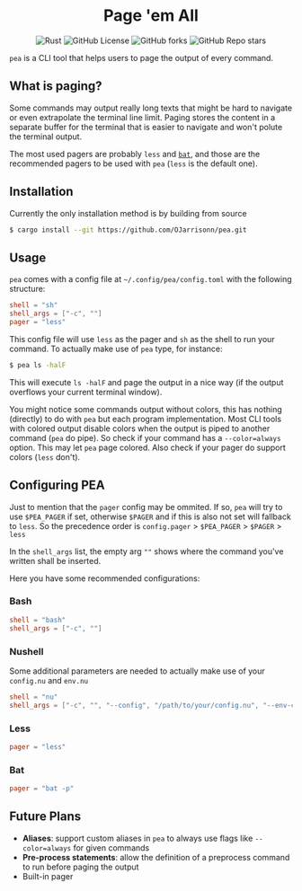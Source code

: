 <h1 align="center">Page 'em All</h1>

<div align="center">
    <img src="https://img.shields.io/badge/RUST-E67C19.svg?style=for-the-badge&logo=Rust&logoColor=white" alt="Rust" />
    <img alt="GitHub License" src="https://img.shields.io/github/license/OJarrisonn/pea?style=for-the-badge">
    <img alt="GitHub forks" src="https://img.shields.io/github/forks/OJarrisonn/pea?style=for-the-badge">
    <img alt="GitHub Repo stars" src="https://img.shields.io/github/stars/OJarrisonn/pea?style=for-the-badge">
</div>

`pea` is a CLI tool that helps users to page the output of every command.

## What is paging?

Some commands may output really long texts that might be hard to navigate or even extrapolate the terminal line limit. Paging stores the content in a separate buffer for the terminal that is easier to navigate and won't polute the terminal output.

The most used pagers are probably `less` and [`bat`](https://github.com/sharkdp/bat), and those are the recommended pagers to be used with `pea` (`less` is the default one).

## Installation

Currently the only installation method is by building from source

```sh
$ cargo install --git https://github.com/OJarrisonn/pea.git
```

## Usage

`pea` comes with a config file at `~/.config/pea/config.toml` with the following structure:

```toml
shell = "sh"
shell_args = ["-c", ""]
pager = "less"
```

This config file will use `less` as the pager and `sh` as the shell to run your command. To actually make use of `pea` type, for instance:

```sh
$ pea ls -halF
```

This will execute `ls -halF` and page the output in a nice way (if the output overflows your current terminal window). 

You might notice some commands output without colors, this has nothing (directly) to do with `pea` but each program implementation. Most CLI tools with colored output disable colors when the output is piped to another command (`pea` do pipe). So check if your command has a `--color=always` option. This may let `pea` page colored. Also check if your pager do support colors (`less` don't).

## Configuring PEA

Just to mention that the `pager` config may be ommited. If so, `pea` will try to use `$PEA_PAGER` if set, otherwise `$PAGER` and if this is also not set will fallback to `less`. So the precedence order is `config.pager` > `$PEA_PAGER` > `$PAGER` > `less`

In the `shell_args` list, the empty arg `""` shows where the command you've written shall be inserted.

Here you have some recommended configurations:

### Bash

```toml
shell = "bash"
shell_args = ["-c", ""]
```

### Nushell

Some additional parameters are needed to actually make use of your `config.nu` and `env.nu`

```toml
shell = "nu"
shell_args = ["-c", "", "--config", "/path/to/your/config.nu", "--env-config", "/path/to/your/env.nu"]
```

### Less

```toml
pager = "less"
```

### Bat

```toml
pager = "bat -p"
```

## Future Plans

- **Aliases**: support custom aliases in `pea` to always use flags like `--color=always` for given commands
- **Pre-process statements**: allow the definition of a preprocess command to run before paging the output
- Built-in pager